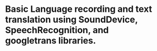 # Basic Language recording and text translation using SoundDevice, SpeechRecognition, and googletrans libraries.
